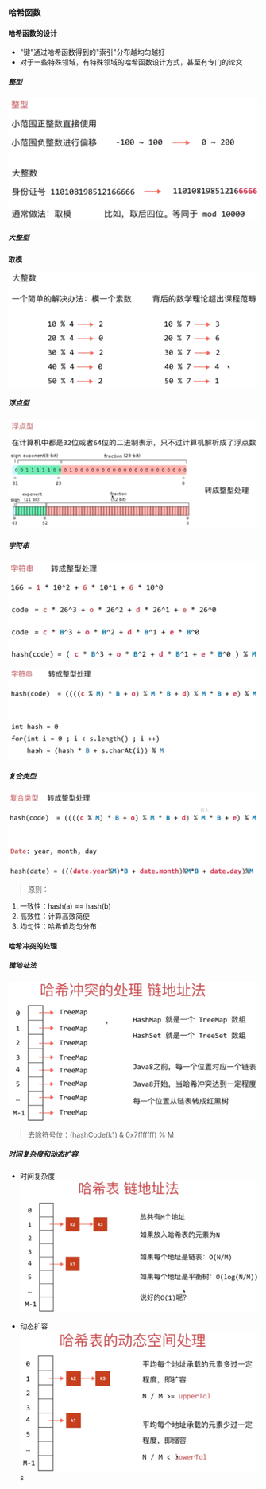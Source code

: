 ### 哈希函数


#### 哈希函数的设计

- "键"通过哈希函数得到的"索引"分布越均匀越好
- 对于一些特殊领域，有特殊领域的哈希函数设计方式，甚至有专门的论文

##### 整型

![哈希函数的设计-整型](哈希函数的设计-整型.png)

##### 大整型

**取模**

![哈希函数的设计-大整型](哈希函数的设计-大整型.png)

##### 浮点型

![哈希函数的设计-浮点型](哈希函数的设计-浮点型.png)

##### 字符串

![哈希函数的设计-字符串](哈希函数的设计-字符串.png)

![哈希函数的设计-字符串](哈希函数的设计-字符串2.png)

##### 复合类型

![哈希函数的设计-复合类型](哈希函数的设计-复合类型.png)


> 原则：
1. 一致性：hash(a) == hash(b)
1. 高效性：计算高效简便
1. 均匀性：哈希值均匀分布

#### 哈希冲突的处理

##### 链地址法

![链地址法](链地址法.png)

> 去除符号位：(hashCode(k1) & 0x7fffffff) % M

##### 时间复杂度和动态扩容

- 时间复杂度
![时间复杂度](时间复杂度.png)

- 动态扩容
![动态空间处理](动态空间处理.png)s






